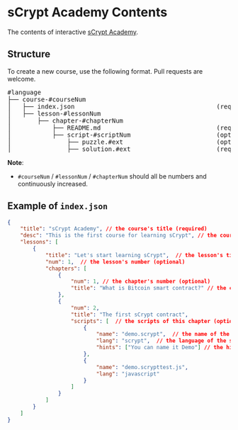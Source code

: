 # sCrypt Academy Contents
The contents of interactive [sCrypt Academy](https://academy.scrypt.io/).


## Structure
To create a new course, use the following format. Pull requests are welcome.
<pre>
#language
├── course-#courseNum
│   ├── index.json                                      (required)
│   ├── lesson-#lessonNum
│       ├── chapter-#chapterNum
│           ├── README.md                               (required) 
│           ├── script-#scriptNum                       (optional)
│               ├── puzzle.#ext                         (optional)
│               ├── solution.#ext                       (required)
</pre>

**Note**: 

* `#courseNum` / `#lessonNum` / `#chapterNum` should all be numbers and continuously increased.

## Example of `index.json`

```json
{
    "title": "sCrypt Academy", // the course's title (required)
    "desc": "This is the first course for learning sCrypt", // the course's description (required)
    "lessons": [
        {
            "title": "Let's start learning sCrypt",  // the lesson's title (required)
            "num": 1,  // the lesson's number (optional)
            "chapters": [
                {
                    "num": 1, // the chapter's number (optional)
                    "title": "What is Bitcoin smart contract?" // the chapter's title (required)
                },
                {
                    "num": 2,
                    "title": "The first sCrypt contract",
                    "scripts": [  // the scripts of this chapter (optional)
                        {
                            "name": "demo.scrypt",  // the name of the script, extension included. (required)
                            "lang": "scrypt",  // the language of the script code (optional)
                            "hints": ["You can name it Demo"] // the hints for the script puzzles (optional)
                        },
                        {
                            "name": "demo.scrypttest.js",
                            "lang": "javascript"
                        }
                    ]
                }
            ]
        }
    ]
}
```

